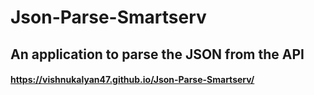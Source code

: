 # Json-Parse-Smartserv
## An application to parse the JSON from the API 

#### https://vishnukalyan47.github.io/Json-Parse-Smartserv/
